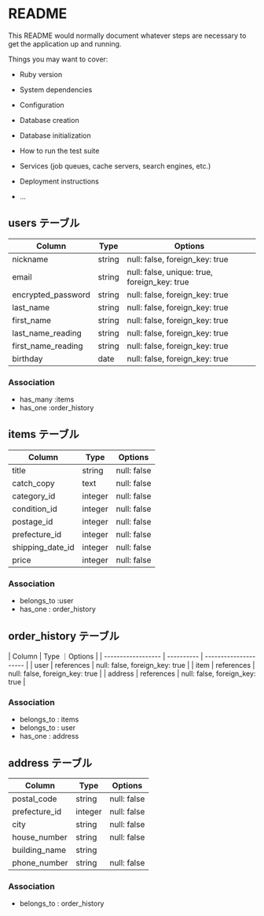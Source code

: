 # README

This README would normally document whatever steps are necessary to get the
application up and running.

Things you may want to cover:

* Ruby version

* System dependencies

* Configuration

* Database creation

* Database initialization

* How to run the test suite

* Services (job queues, cache servers, search engines, etc.)

* Deployment instructions

* ...


## users テーブル
| Column             | Type   | Options                                      |
| ------------------ | ------ | -----------                                  |
| nickname           | string | null: false, foreign_key: true               |
| email              | string | null: false, unique: true, foreign_key: true |
| encrypted_password | string | null: false, foreign_key: true               |
| last_name          | string | null: false, foreign_key: true               |
| first_name         | string | null: false, foreign_key: true               |
| last_name_reading  | string | null: false, foreign_key: true               |
| first_name_reading | string | null: false, foreign_key: true               |
| birthday           | date   | null: false, foreign_key: true               |

### Association

- has_many :items
- has_one :order_history



## items テーブル
| Column             | Type       | Options     |
| ------------------ | ---------- | ----------- |
| title              | string     | null: false |
| catch_copy         | text       | null: false |
| category_id        | integer    | null: false | 
| condition_id       | integer    | null: false |
| postage_id         | integer    | null: false |
| prefecture_id      | integer    | null: false |
| shipping_date_id   | integer    | null: false |
| price              | integer    | null: false |

### Association

- belongs_to :user
- has_one : order_history


## order_history テーブル

| Column             | Type       ｜Options                        |
| ------------------ | ---------- | ---------------------          |
| user               | references | null: false, foreign_key: true |
| item               | references | null: false, foreign_key: true |
| address            | references | null: false, foreign_key: true |

### Association
- belongs_to : items
- belongs_to : user
- has_one : address

## address テーブル

| Column             | Type       | Options               |
| ------------------ | ---------- | --------------------- |
| postal_code        | string     | null: false           |
| prefecture_id      | integer    | null: false           |
| city               | string     | null: false           |
| house_number       | string     | null: false           |
| building_name      | string     |
| phone_number       | string     | null: false           |

### Association
- belongs_to : order_history
